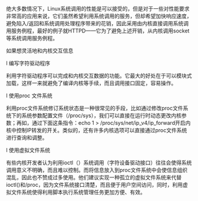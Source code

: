 绝大多数情况下，Linux系统调用的性能是可以接受的，但是对于一些对性能要求非常高的应用来说，它们虽然希望利用系统调用的服务，但却希望加快响应速度，避免陷入/返回和系统调用处理程序带来的花销，因此采用由内核直接调用系统调用服务例程，最好的例子就HTTPD——它为了避免上述开销，从内核调用socket等系统调用服务例程。



如果想灵活地和内核交互信息



l 编写字符驱动程序

利用字符驱动程序可以完成和内核交互数据的功能。它最大的好处在于可以模块式加载，这样一来就避免了编译内核等手续，而且调用接口固定，容易操作。

l 使用proc 文件系统

利用proc文件系统修订系统状态是一种很常见的手段，比如通过修改proc文件系统下的系统参数配置文件（/proc/sys），我们可以直接在运行时动态更改内核参数；再如，通过下面这条指令：echo 1 > /proc/sys/net/ip_v4/ip_forward开启内核中控制IP转发的开关。类似的，还有许多内核选项可以直接通过proc文件系统进行查询和调整。

l 使用虚拟文件系统

有些内核开发者认为利用ioctl（）系统调用（字符设备驱动接口）往往会使得系统调用意义不明确，而且难以控制。而将信息放入到proc文件系统中会使信息组织混乱，因此也不赞成过多使用。他们建议实现一种孤立的虚拟文件系统来代替ioctl()和/proc，因为文件系统接口清楚，而且便于用户空间访问，同时，利用虚拟文件系统使得利用脚本执行系统管理任务更加方便、有效。